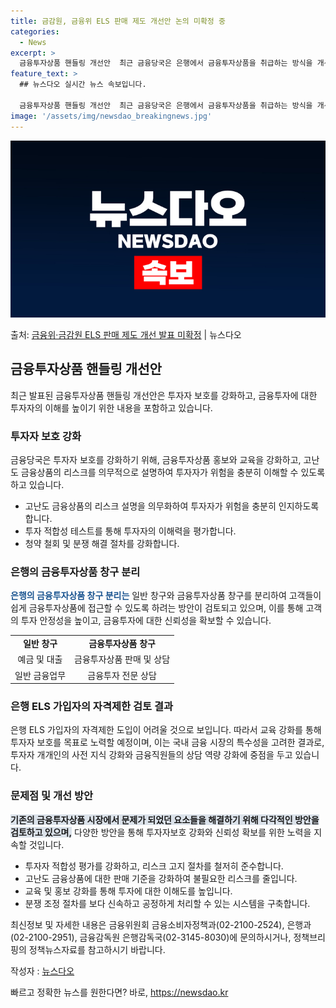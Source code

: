 ```yaml
---
title: 금감원, 금융위 ELS 판매 제도 개선안 논의 미확정 중
categories:
  - News
excerpt: >
  금융투자상품 핸들링 개선안  최근 금융당국은 은행에서 금융투자상품을 취급하는 방식을 개선하기 위해 여러 방안…
feature_text: >
  ## 뉴스다오 실시간 뉴스 속보입니다.

  금융투자상품 핸들링 개선안  최근 금융당국은 은행에서 금융투자상품을 취급하는 방식을 개선하기 위해 여러 방안…
image: '/assets/img/newsdao_breakingnews.jpg'
---
```


![뉴스다오 속보](/assets/img/newsdao_breakingnews.jpg)

<p>출처: <a href="https://newsdao.kr/4160" rel="dofollow">금융위·금감원 ELS 판매 제도 개선 발표 미확정</a> | 뉴스다오</p>

<h2 data-ke-size="size26">금융투자상품 핸들링 개선안</h2>
<p data-ke-size="size16">최근 발표된 금융투자상품 핸들링 개선안은 투자자 보호를 강화하고, 금융투자에 대한 투자자의 이해를 높이기 위한 내용을 포함하고 있습니다.</p>

<h3>투자자 보호 강화</h3>
<p data-ke-size="size16">금융당국은 투자자 보호를 강화하기 위해, 금융투자상품 홍보와 교육을 강화하고, 고난도 금융상품의 리스크를 의무적으로 설명하여 투자자가 위험을 충분히 이해할 수 있도록 하고 있습니다.</p>
<ul>
  <li>고난도 금융상품의 리스크 설명을 의무화하여 투자자가 위험을 충분히 인지하도록 합니다.</li>
  <li>투자 적합성 테스트를 통해 투자자의 이해력을 평가합니다.</li>
  <li>청약 철회 및 분쟁 해결 절차를 강화합니다.</li>
</ul>

<h3>은행의 금융투자상품 창구 분리</h3>
<p data-ke-size="size16"><b><span style="color: #1a5490;">은행의 금융투자상품 창구 분리는</span></b> 일반 창구와 금융투자상품 창구를 분리하여 고객들이 쉽게 금융투자상품에 접근할 수 있도록 하려는 방안이 검토되고 있으며, 이를 통해 고객의 투자 안정성을 높이고, 금융투자에 대한 신뢰성을 확보할 수 있습니다.</p>
<table>
  <tr>
    <td style="text-align: center; height: 17px;"><b>일반 창구</b></td>
    <td style="text-align: center; height: 17px;"><b>금융투자상품 창구</b></td>
  </tr>
  <tr>
    <td style="text-align: center; height: 17px;">예금 및 대출</td>
    <td style="text-align: center; height: 17px;">금융투자상품 판매 및 상담</td>
  </tr>
  <tr>
    <td style="text-align: center; height: 17px;">일반 금융업무</td>
    <td style="text-align: center; height: 17px;">금융투자 전문 상담</td>
  </tr>
</table>

<h3>은행 ELS 가입자의 자격제한 검토 결과</h3>
<p data-ke-size="size16">은행 ELS 가입자의 자격제한 도입이 어려울 것으로 보입니다. 따라서 교육 강화를 통해 투자자 보호를 목표로 노력할 예정이며, 이는 국내 금융 시장의 특수성을 고려한 결과로, 투자자 개개인의 사전 지식 강화와 금융직원들의 상담 역량 강화에 중점을 두고 있습니다.</p>

<h3>문제점 및 개선 방안</h3>
<p data-ke-size="size16"><b><span style="background-color: #21538527;">기존의 금융투자상품 시장에서 문제가 되었던 요소들을 해결하기 위해 다각적인 방안을 검토하고 있으며,</span></b> 다양한 방안을 통해 투자자보호 강화와 신뢰성 확보를 위한 노력을 지속할 것입니다.</p>
<ul>
  <li>투자자 적합성 평가를 강화하고, 리스크 고지 절차를 철저히 준수합니다.</li>
  <li>고난도 금융상품에 대한 판매 기준을 강화하여 불필요한 리스크를 줄입니다.</li>
  <li>교육 및 홍보 강화를 통해 투자에 대한 이해도를 높입니다.</li>
  <li>분쟁 조정 절차를 보다 신속하고 공정하게 처리할 수 있는 시스템을 구축합니다.</li>
</ul>

<p data-ke-size="size16">최신정보 및 자세한 내용은 금융위원회 금융소비자정책과(02-2100-2524), 은행과(02-2100-2951), 금융감독원 은행감독국(02-3145-8030)에 문의하시거나, 정책브리핑의 정책뉴스자료를 참고하시기 바랍니다.</p>
<p data-ke-size="size16">작성자 : <a href="https://newsdao.kr/4160">뉴스다오</a></p>

빠르고 정확한 뉴스를 원한다면? 바로, <a href="https://newsdao.kr" rel="dofollow">https://newsdao.kr</a>


